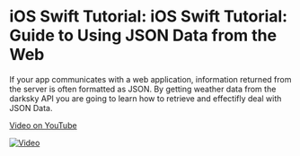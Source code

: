 # iOS Swift Tutorial: iOS Swift Tutorial: Guide to Using JSON Data from the Web

If your app communicates with a web application, information returned from the server is often formatted as JSON. 
By getting weather data from the darksky API you are going to learn how to retrieve and effectifly deal with JSON Data.

[Video on YouTube](https://youtu.be/_c0pAz3UPEs)

[![Video](https://img.youtube.com/vi/_c0pAz3UPEs/0.jpg)](https://www.youtube.com/watch?v=_c0pAz3UPEs)

